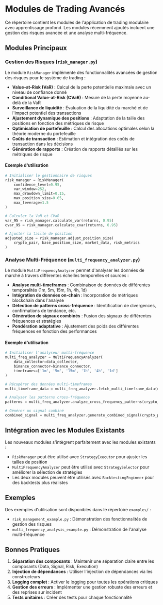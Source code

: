 # Modules de Trading Avancés

Ce répertoire contient les modules de l'application de trading modulaire avec apprentissage profond. Les modules récemment ajoutés incluent une gestion des risques avancée et une analyse multi-fréquence.

## Modules Principaux

### Gestion des Risques (`risk_manager.py`)

Le module `RiskManager` implémente des fonctionnalités avancées de gestion des risques pour le système de trading :

- **Value-at-Risk (VaR)** : Calcul de la perte potentielle maximale avec un niveau de confiance donné
- **Conditional Value-at-Risk (CVaR)** : Mesure de la perte moyenne au-delà de la VaR
- **Surveillance de liquidité** : Évaluation de la liquidité du marché et de l'impact potentiel des transactions
- **Ajustement dynamique des positions** : Adaptation de la taille des positions en fonction des métriques de risque
- **Optimisation de portefeuille** : Calcul des allocations optimales selon la théorie moderne du portefeuille
- **Coûts de transaction** : Estimation et intégration des coûts de transaction dans les décisions
- **Génération de rapports** : Création de rapports détaillés sur les métriques de risque

#### Exemple d'utilisation

```python
# Initialiser le gestionnaire de risques
risk_manager = RiskManager(
    confidence_level=0.95,
    var_window=252,
    max_drawdown_limit=0.15,
    max_position_size=0.05,
    max_leverage=1.5
)

# Calculer la VaR et CVaR
var_95 = risk_manager.calculate_var(returns, 0.95)
cvar_95 = risk_manager.calculate_cvar(returns, 0.95)

# Ajuster la taille de position
adjusted_size = risk_manager.adjust_position_size(
    crypto_pair, base_position_size, market_data, risk_metrics
)
```

### Analyse Multi-Fréquence (`multi_frequency_analyzer.py`)

Le module `MultiFrequencyAnalyzer` permet d'analyser les données de marché à travers différentes échelles temporelles et sources :

- **Analyse multi-timeframes** : Combinaison de données de différentes temporalités (1m, 5m, 15m, 1h, 4h, 1d)
- **Intégration de données on-chain** : Incorporation de métriques blockchain dans l'analyse
- **Détection de patterns cross-fréquence** : Identification de divergences, confirmations de tendance, etc.
- **Génération de signaux combinés** : Fusion des signaux de différentes fréquences et stratégies
- **Pondération adaptative** : Ajustement des poids des différentes fréquences en fonction des performances

#### Exemple d'utilisation

```python
# Initialiser l'analyseur multi-fréquence
multi_freq_analyzer = MultiFrequencyAnalyzer(
    data_collector=data_collector,
    binance_connector=binance_connector,
    timeframes=['1m', '5m', '15m', '1h', '4h', '1d']
)

# Récupérer des données multi-timeframes
multi_timeframe_data = multi_freq_analyzer.fetch_multi_timeframe_data(crypto_pair)

# Analyser les patterns cross-fréquence
patterns = multi_freq_analyzer.analyze_cross_frequency_patterns(crypto_pair, multi_timeframe_data)

# Générer un signal combiné
combined_signal = multi_freq_analyzer.generate_combined_signal(crypto_pair, strategy_signals)
```

## Intégration avec les Modules Existants

Les nouveaux modules s'intègrent parfaitement avec les modules existants :

- `RiskManager` peut être utilisé avec `StrategyExecutor` pour ajuster les tailles de position
- `MultiFrequencyAnalyzer` peut être utilisé avec `StrategySelector` pour améliorer la sélection de stratégies
- Les deux modules peuvent être utilisés avec `BacktestingEngineer` pour des backtests plus réalistes

## Exemples

Des exemples d'utilisation sont disponibles dans le répertoire `examples/` :

- `risk_management_example.py` : Démonstration des fonctionnalités de gestion des risques
- `multi_frequency_analysis_example.py` : Démonstration de l'analyse multi-fréquence

## Bonnes Pratiques

1. **Séparation des composants** : Maintenir une séparation claire entre les composants (Data, Signal, Risk, Execution)
2. **Injection de dépendances** : Utiliser l'injection de dépendances via les constructeurs
3. **Logging complet** : Activer le logging pour toutes les opérations critiques
4. **Gestion des erreurs** : Implémenter une gestion robuste des erreurs et des reprises sur incident
5. **Tests unitaires** : Créer des tests pour chaque fonctionnalité
